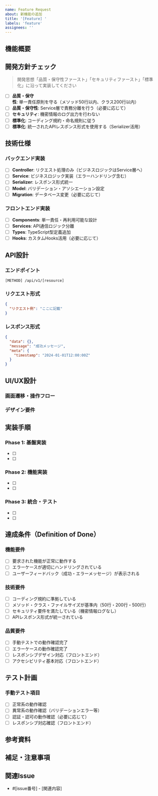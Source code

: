 ```yaml
---
name: Feature Request
about: 新機能の追加
title: '[Feature] '
labels: 'feature'
assignees: ''
---
```


## 機能概要
<!-- 何を実装するか、なぜ必要かを簡潔に説明 -->

## 開発方針チェック
> 開発思想「品質・保守性ファースト」「セキュリティファースト」「標準化」に沿って実装してください

- [ ] **品質・保守性**: 単一責任原則を守る（メソッド50行以内、クラス200行以内）
- [ ] **品質・保守性**: Service層で責務分離を行う（必要に応じて）
- [ ] **セキュリティ**: 機密情報のログ出力を行わない
- [ ] **標準化**: コーディング規約・命名規則に従う
- [ ] **標準化**: 統一されたAPIレスポンス形式を使用する（Serializer活用）

## 技術仕様

### バックエンド実装
- [ ] **Controller**: リクエスト処理のみ（ビジネスロジックはService層へ）
- [ ] **Service**: ビジネスロジック実装（エラーハンドリング含む）
- [ ] **Serializer**: レスポンス形式統一
- [ ] **Model**: バリデーション・アソシエーション設定
- [ ] **Migration**: データベース変更（必要に応じて）

### フロントエンド実装
- [ ] **Components**: 単一責任・再利用可能な設計
- [ ] **Services**: API通信ロジック分離
- [ ] **Types**: TypeScript型定義追加
- [ ] **Hooks**: カスタムHooks活用（必要に応じて）

## API設計
<!-- 新しいAPIを作成する場合 -->

### エンドポイント
```
[METHOD] /api/v1/[resource]
```

### リクエスト形式
```json
{
  "リクエスト例": "ここに記載"
}
```

### レスポンス形式
```json
{
  "data": {},
  "message": "成功メッセージ",
  "meta": {
    "timestamp": "2024-01-01T12:00:00Z"
  }
}
```

## UI/UX設計
<!-- フロントエンド変更がある場合 -->

### 画面遷移・操作フロー
<!-- ユーザーの操作手順 -->

### デザイン要件
<!-- デザイン上の制約・要件 -->

## 実装手順
<!-- Phase分けして段階的に実装 -->

### Phase 1: 基盤実装
- [ ] 
- [ ] 

### Phase 2: 機能実装
- [ ] 
- [ ] 

### Phase 3: 統合・テスト
- [ ] 
- [ ] 

## 達成条件（Definition of Done）

### 機能要件
- [ ] 要求された機能が正常に動作する
- [ ] エラーケースが適切にハンドリングされている
- [ ] ユーザーフィードバック（成功・エラーメッセージ）が表示される

### 技術要件  
- [ ] コーディング規約に準拠している
- [ ] メソッド・クラス・ファイルサイズが基準内（50行・200行・500行）
- [ ] セキュリティ要件を満たしている（機密情報ログなし）
- [ ] APIレスポンス形式が統一されている

### 品質要件
- [ ] 手動テストでの動作確認完了
- [ ] エラーケースの動作確認完了
- [ ] レスポンシブデザイン対応（フロントエンド）
- [ ] アクセシビリティ基本対応（フロントエンド）

## テスト計画
<!-- Phase 3でテスト導入予定のため現在は手動テスト -->

### 手動テスト項目
- [ ] 正常系の動作確認
- [ ] 異常系の動作確認（バリデーションエラー等）
- [ ] 認証・認可の動作確認（必要に応じて）
- [ ] レスポンシブ対応確認（フロントエンド）

## 参考資料
<!-- デザイン、仕様書、参考URL等 -->

## 補足・注意事項
<!-- 実装時の注意点、既存機能への影響等 -->

## 関連Issue
<!-- 関連するIssueがあれば記載 -->
- #[issue番号] - [関連内容]

